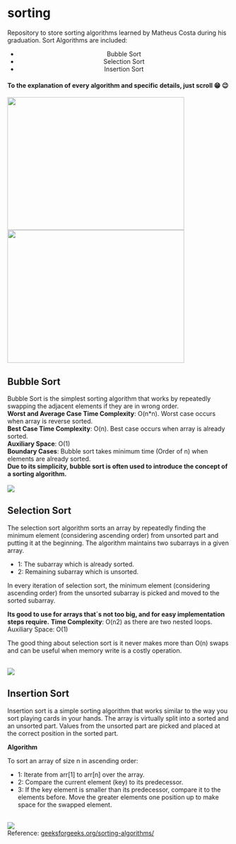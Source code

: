 # sorting
 Repository to store sorting algorithms learned by Matheus Costa during his graduation.
Sort Algorithms are included:
<center><ul>
 <li>Bubble Sort</li>
 <li>Selection Sort</li>
 <li>Insertion Sort</li>
<ul>
  </center>
 <h4>To the explanation of every algorithm and specific details, just scroll  😁 😉 </h4>
   <img align="left" width="400" height="300" src="https://media.giphy.com/media/QaPkV29BJh3gI/giphy.gif"/>
  <img width="400" height="300" src="https://media.giphy.com/media/4UzW8S83pWoKs/giphy.gif"/>
 <h2>Bubble Sort</h2>
 Bubble Sort is the simplest sorting algorithm that works by repeatedly swapping the adjacent elements if they are in wrong order.<br>
 <b>Worst and Average Case Time Complexity</b>: O(n*n). Worst case occurs when array is reverse sorted.<br>
 <b>Best Case Time Complexity</b>: O(n). Best case occurs when array is already sorted.<br>
 <b>Auxiliary Space</b>: O(1)<br>
 <b>Boundary Cases</b>: Bubble sort takes minimum time (Order of n) when elements are already sorted.<br>
 <b>Due to its simplicity, bubble sort is often used to introduce the concept of a sorting algorithm.</b>
 <br><br>
 <img src="https://media.giphy.com/media/nfq7ThNeMbfCfGDGu2/giphy.gif"/>
 <br>
 <h2>Selection Sort</h2>
 <p>The selection sort algorithm sorts an array by repeatedly finding the minimum element (considering ascending order) from unsorted part and putting it at the beginning. The algorithm maintains two subarrays in a given array.</p>
 <ul>
<li>1: The subarray which is already sorted.</li>
<li>2: Remaining subarray which is unsorted.</li>
</ul>
<p>In every iteration of selection sort, the minimum element (considering ascending order) from the unsorted subarray is picked and moved to the sorted subarray.</p>
<b> Its good to use for arrays that´s not too big, and for easy implementation steps require.</b>
<b>Time Complexity</b>: O(n2) as there are two nested loops.</b>
<br>
Auxiliary Space: O(1)
<p>The good thing about selection sort is it never makes more than O(n) swaps and can be useful when memory write is a costly operation.</p>
 <br>
 <img src="https://media.giphy.com/media/z3iMTsKMWSEDBLtCy2/giphy.gif"/>
 <br>
 <h2>Insertion Sort</h2>
 <p>Insertion sort is a simple sorting algorithm that works similar to the way you sort playing cards in your hands. The array is virtually split into a sorted and an unsorted part. Values from the unsorted part are picked and placed at the correct position in the sorted part.</p>
 <b>Algorithm</b>
  <p>To sort an array of size n in ascending order:</p>
  <ul>
  <li>1: Iterate from arr[1] to arr[n] over the array.</li>
  <li>2: Compare the current element (key) to its predecessor.</li>
  <li>3: If the key element is smaller than its predecessor, compare it to the elements before. Move the greater elements one position up to make space for the swapped element.</li>
  </ul>
 <br>
 <img src="https://media.giphy.com/media/z3iMTsKMWSEDBLtCy2/giphy.gif"/>
 <br>
 Reference: <a href="https://www.geeksforgeeks.org/sorting-algorithms/">geeksforgeeks.org/sorting-algorithms/</a>
